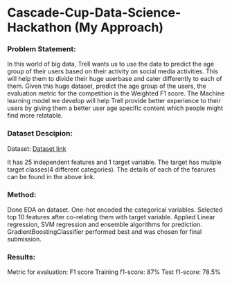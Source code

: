 # Cascade-Cup-Data-Science-Hackathon (My Approach)

### Problem Statement:
In this world of big data, Trell wants us to use the data to predict the age group of their users based on their activity on social media activities.  This will help them to divide their huge userbase and cater differently to each of them. Given this huge dataset, predict the age group of the users, the evaluation metric for the competition is the Weighted F1 score. The Machine learning model we develop will help Trell provide better experience to their users by giving them a better user age specific content which people might find more relatable.

### Dataset Descipion:

Dataset: [Dataset link](https://dphi.tech/challenges/cascade-cup-data-science-hackathon/46/data)

It has 25 independent features and 1 target variable. The target has muliple target classes(4 different categories). The details of each of the fearures can be found in the above link.

### Method:

Done EDA on dataset. One-hot encoded the categorical variables. Selected top 10 features after co-relating them with target variable. 
Applied Linear regression, SVM regression and ensemble algorithms for prediction. GradientBoostingClassifier performed best and was chosen for final submission.

### Results:

Metric for evaluation: F1 score
Training f1-score: 87%
Test f1-score: 78.5%
